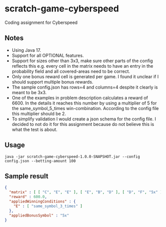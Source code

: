# scratch-game-cyberspeed
Coding assignment for Cyberspeed

## Notes
- Using Java 17.
- Support for all OPTIONAL features.
- Support for sizes other than 3x3, make sure other parts of the config reflects this e.g. every cell in the matrix needs to have an entry in the probability field and all covered-areas need to be correct.
- Only one bonus reward cell is generated per game. I found it unclear if I should support multiple bonus rewards.
- The sample config.json has rows=4 and columns=4 despite it clearly is meant to be 3x3.
- One of the examples in problem description calculates a reward of 6600. In the details it reaches this number by using a multiplier of 5 for the same_symbol_5_times win-combination. According to the config file this multiplier should be 2.
- To simplify validation I would create a json schema for the config file. I decided to not do it for this assignment because do not believe this is what the test is about.

## Usage
```java -jar scratch-game-cyberspeed-1.0.0-SNAPSHOT.jar --config config.json --betting-amount 100```

## Sample result
```json
{
  "matrix" : [ [ "C", "E", "E" ], [ "E", "B", "D" ], [ "D", "F", "5x" ] ],
  "reward" : 600.0,
  "appliedWinningConditions" : {
    "E" : [ "same_symbol_3_times" ]
  },
  "appliedBonusSymbol" : "5x"
}
```